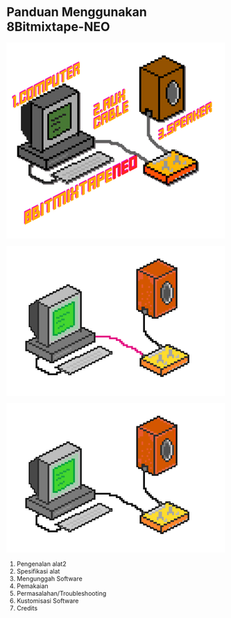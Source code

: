 # Panduan Menggunakan 8Bitmixtape-NEO

![](/images/8bitpixelconnection.png)

![](/images/28bitanim.gif)

![](/images/18bitanim.gif)

[](http://neo.8bitmixtape.cc/storage/app/uploads/public/5a8/569/c12/5a8569c12823f715656294.hex)

1. Pengenalan alat2
2. Spesifikasi alat
3. Mengunggah Software
4. Pemakaian
5. Permasalahan/Troubleshooting
6. Kustomisasi Software
7. Credits



